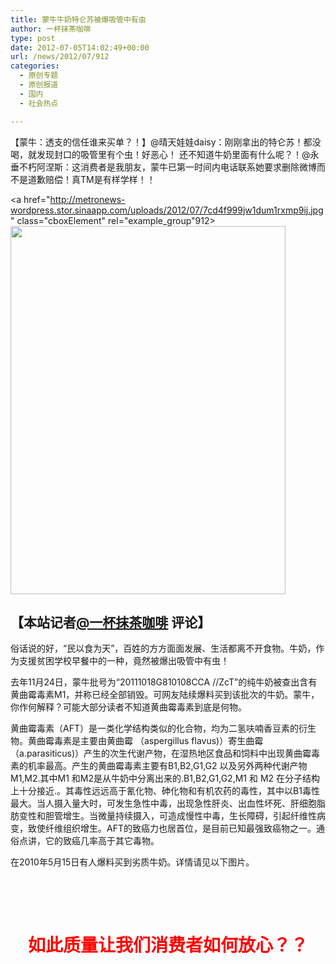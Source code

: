 ```yaml
---
title: 蒙牛牛奶特仑苏被爆吸管中有虫
author: 一杯抹茶咖啡
type: post
date: 2012-07-05T14:02:49+00:00
url: /news/2012/07/912
categories:
  - 原创专题
  - 原创报道
  - 国内
  - 社会热点

---
```

【蒙牛：透支的信任谁来买单？！】@晴天娃娃daisy：刚刚拿出的特仑苏！都没喝，就发现封口的吸管里有个虫！好恶心！ 还不知道牛奶里面有什么呢？！@永垂不朽阿涅斯：这消费者是我朋友，蒙牛已第一时间内电话联系她要求删除微博而不是道歉赔偿！真TM是有样学样！！

<a href="http://metronews-wordpress.stor.sinaapp.com/uploads/2012/07/7cd4f999jw1dum1rxmp9ij.jpg" class="cboxElement" rel="example_group"912><img class="aligncenter size-full wp-image-913" title="7cd4f999jw1dum1rxmp9ij" src="http://metronews-wordpress.stor.sinaapp.com/uploads/2012/07/7cd4f999jw1dum1rxmp9ij.jpg" alt="" width="440" height="589" /></a>

## 【本站记者[@一杯抹茶咖啡][1] 评论】

俗话说的好，“民以食为天”，百姓的方方面面发展、生活都离不开食物。牛奶，作为支援贫困学校早餐中的一种，竟然被爆出吸管中有虫！

去年11月24日，蒙牛批号为“20111018G810108CCA //ZcT”的纯牛奶被查出含有黄曲霉毒素M1，并称已经全部销毁。可网友陆续爆料买到该批次的牛奶。蒙牛，你作何解释？可能大部分读者不知道黄曲霉毒素到底是何物。

黄曲霉毒素（AFT）是一类化学结构类似的化合物，均为二氢呋喃香豆素的衍生物。黄曲霉毒素是主要由黄曲霉 （aspergillus flavus)）寄生曲霉 （a.parasiticus)）产生的次生代谢产物，在湿热地区食品和饲料中出现黄曲霉毒素的机率最高。产生的黄曲霉毒素主要有B1,B2,G1,G2 以及另外两种代谢产物M1,M2.其中M1 和M2是从牛奶中分离出来的.B1,B2,G1,G2,M1 和 M2 在分子结构上十分接近.。其毒性远远高于氰化物、砷化物和有机农药的毒性，其中以B1毒性最大。当人摄入量大时，可发生急性中毒，出现急性肝炎、出血性坏死、肝细胞脂肪变性和胆管增生。当微量持续摄入，可造成慢性中毒，生长障碍，引起纤维性病变，致使纤维组织增生。AFT的致癌力也居首位，是目前已知最强致癌物之一。通俗点讲，它的致癌几率高于其它毒物。

在2010年5月15日有人爆料买到劣质牛奶。详情请见以下图片。

&nbsp;

<img id="bigImg" src="http://ww1.sinaimg.cn/mw690/67934fbbgw1dumbb4ww84j.jpg" alt="" /> 

<img id="bigImg" src="http://ww4.sinaimg.cn/mw690/67934fbbgw1dumbb63kn0j.jpg" alt="" /> 

<img id="bigImg" src="http://ww3.sinaimg.cn/mw690/67934fbbgw1dumbb7498gj.jpg" alt="" /> 

<img id="bigImg" src="http://ww2.sinaimg.cn/mw690/67934fbbgw1dumbb73ckgj.jpg" alt="" /> 

<img id="bigImg" src="http://ww1.sinaimg.cn/mw690/67934fbbgw1dumbb7w3i7j.jpg" alt="" /> 

<h1 style="text-align: center;">
  <strong><span style="color: #ff0000;">如此质量让我们消费者如何放心？？</span></strong>
</h1>

 [1]: http://weibo.com/shanghaixingjing